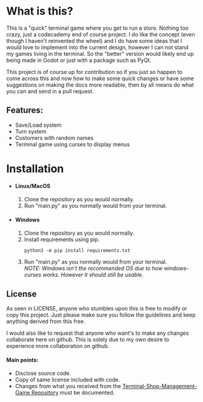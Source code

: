 # What is this?
This is a "quick" terminal game where you get to run a store. Nothing too crazy, just a codecademy end of course project. I do like the concept (even though I haven't reinvented the wheel) and I do have some ideas that I would love to implement into the current design, however I can not stand my games living in the terminal. So the "better" version would likely end up being made in Godot or just with a package such as PyQt. 

This project is of course up for contribution so if you just so happen to come across this and now how to make some quick changes or have some suggestions on making the docs more readable, then by all means do what you can and send in a pull request.

## Features:
- Save/Load system
- Turn system
- Customers with random names
- Terminal game using curses to display menus

# Installation

- #### Linux/MacOS
    1. Clone the repository as you would normally.
    2. Run "main.py" as you normally would from your terminal. 

- #### Windows
    1. Clone the repository as you would normally. 
    2. Install requirements using pip.
        ```
        python3 -m pip install requirements.txt
        ```
    3. Run "main.py" as you normally would from your terminal.\
    *NOTE: Windows isn't the recommended OS due to how windows-curses works. However it should still be usable.*

## License
As seen in LICENSE, anyone who stumbles upon this is free to modify or copy this project. Just please make sure you follow the guidelines and keep anything derived from this free.

I would also like to request that anyone who want's to make any changes collaborate here on github. This is solely due to my own desire to experience more collaboration on github. 

#### Main points:
- Disclose source code.
- Copy of same license included with code.
- Changes from what you received from the [Terminal-Shop-Management-Game Repository](https://github.com/Dramion/Terminal-Shop-Management-Game) must be documented.
